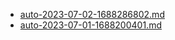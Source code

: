 * [auto-2023-07-02-1688286802.md](/docs/202307/auto-2023-07-02-1688286802.md)
* [auto-2023-07-01-1688200401.md](/docs/202307/auto-2023-07-01-1688200401.md)
